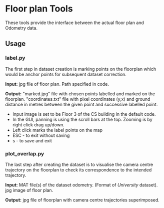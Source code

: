 # Floor plan Tools
These tools provide the interface between the actual floor plan and Odometry data.

## Usage

### label.py
The first step in dataset creation is marking points on the floorplan which would be anchor points for subsequent dataset correction.

**Input:** jpg file of floor plan. Path specified in code.

**Output:** "marked.jpg" file with chosen points labelled and marked on the floorplan. "coordinates.txt" file with pixel coordinates (y,x) and ground distance in metres between the given point and successive labelled point.

* Input image is set to be Floor 3 of the CS building in the default code.
* In the GUI, panning is using the scroll bars at the top. Zooming is by right click drag up/down.
* Left click marks the label points on the map
* ESC - to exit without saving
* s - to save and exit

### plot_overlap.py
The last step after creating the dataset is to visualise the camera centre trajectory on the floorplan to check its correspondence to the intended trajectory. 

**Input:** MAT file(s) of the dataset odometry. (Format of *University* dataset). jpg image of floor plan.

**Output:** jpg file of floorplan with camera centre trajectories superimposed.
